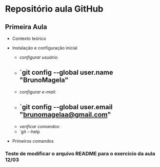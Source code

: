 # Repositório aula GitHub
## Primeira Aula

- Contexto teórico
- Instalação e configuração inicial 
    - *configurar usuário:*
    -  `git config --global user.name "BrunoMagela" 
        -
    - *configurar e-mail:*
    - `git config --global user.email "brunomagelaa@gmail.com"
        -  
    - *verificar comandos:*
    - `git --help 

- Primeiros comandos


### Teste de modificar o arquivo README para o exercicio da aula 12/03
